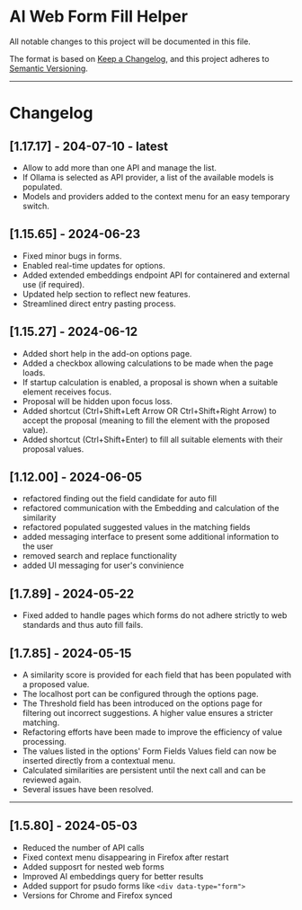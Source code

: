 # AI Web Form Fill Helper

All notable changes to this project will be documented in this file.

The format is based on [Keep a Changelog](https://keepachangelog.com/en/1.0.0/),
and this project adheres to [Semantic Versioning](https://semver.org/spec/v2.0.0.html).

<hr>

# Changelog

## [1.17.17] - 204-07-10 - latest

- Allow to add more than one API and manage the list.
- If Ollama is selected as API provider, a list of the available models is populated.
- Models and providers added to the context menu for an easy temporary switch.

## [1.15.65] - 2024-06-23

- Fixed minor bugs in forms.
- Enabled real-time updates for options.
- Added extended embeddings endpoint API for containered and external use (if required).
- Updated help section to reflect new features.
- Streamlined direct entry pasting process.

## [1.15.27] - 2024-06-12

- Added short help in the add-on options page.
- Added a checkbox allowing calculations to be made when the page loads.
- If startup calculation is enabled, a proposal is shown when a suitable element receives focus.
- Proposal will be hidden upon focus loss.
- Added shortcut (Ctrl+Shift+Left Arrow OR Ctrl+Shift+Right Arrow) to accept the proposal (meaning to fill the element with the proposed value).
- Added shortcut (Ctrl+Shift+Enter) to fill all suitable elements with their proposal values.


## [1.12.00] - 2024-06-05

- refactored finding out the field candidate for auto fill
- refactored communication with the Embedding and calculation of the similarity
- refactored populated suggested values in the matching fields
- added messaging interface to present some additional information to the user
- removed search and replace functionality
- added UI messaging for user's convinience

## [1.7.89] - 2024-05-22

- Fixed added to handle pages which forms do not adhere strictly to web standards and thus auto fill fails.

## [1.7.85] - 2024-05-15

- A similarity score is provided for each field that has been populated with a proposed value.
- The localhost port can be configured through the options page.
- The Threshold field has been introduced on the options page for filtering out incorrect suggestions. A higher value ensures a stricter matching.
- Refactoring efforts have been made to improve the efficiency of value processing.
- The values listed in the options' Form Fields Values field can now be inserted directly from a contextual menu.
- Calculated similarities are persistent until the next call and can be reviewed again.
- Several issues have been resolved.

<hr>

## [1.5.80] - 2024-05-03

- Reduced the number of API calls
- Fixed context menu disappearing in Firefox after restart
- Added supposrt for nested web forms
- Improved AI embeddings query for better results
- Added support for psudo forms like `<div data-type="form">`
- Versions for Chrome and Firefox synced

